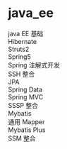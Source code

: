 # java_ee
java EE 基础</br>
Hibernate</br>
Struts2</br>
Spring5</br>
Spring 注解式开发</br>
SSH 整合</br>
JPA</br>
Spring Data</br>
Spring MVC</br>
SSSP 整合</br>
Mybatis</br>
通用 Mapper</br>
Mybatis Plus</br>
SSM 整合</br>
